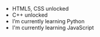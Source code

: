 - HTML5, CSS unlocked
- C++ unlocked
- I’m currently learning Python
- I'm currently learning JavaScript


<!---
FelipeJanuario/FelipeJanuario is a ✨ special ✨ repository because its `README.md` (this file) appears on your GitHub profile.
You can click the Preview link to take a look at your changes.
--->
